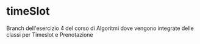 # timeSlot

Branch dell'esercizio 4 del corso di Algoritmi dove vengono integrate delle classi per Timeslot e Prenotazione
